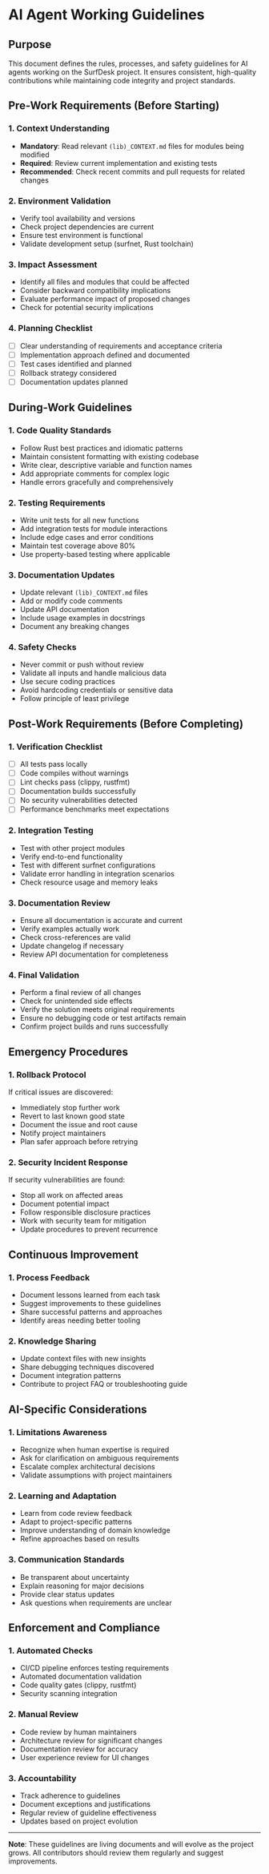 # AI Agent Working Guidelines

## Purpose

This document defines the rules, processes, and safety guidelines for AI agents working on the SurfDesk project. It ensures consistent, high-quality contributions while maintaining code integrity and project standards.

## Pre-Work Requirements (Before Starting)

### 1. Context Understanding
- **Mandatory**: Read relevant `(lib)_CONTEXT.md` files for modules being modified
- **Required**: Review current implementation and existing tests
- **Recommended**: Check recent commits and pull requests for related changes

### 2. Environment Validation
- Verify tool availability and versions
- Check project dependencies are current
- Ensure test environment is functional
- Validate development setup (surfnet, Rust toolchain)

### 3. Impact Assessment
- Identify all files and modules that could be affected
- Consider backward compatibility implications
- Evaluate performance impact of proposed changes
- Check for potential security implications

### 4. Planning Checklist
- [ ] Clear understanding of requirements and acceptance criteria
- [ ] Implementation approach defined and documented
- [ ] Test cases identified and planned
- [ ] Rollback strategy considered
- [ ] Documentation updates planned

## During-Work Guidelines

### 1. Code Quality Standards
- Follow Rust best practices and idiomatic patterns
- Maintain consistent formatting with existing codebase
- Write clear, descriptive variable and function names
- Add appropriate comments for complex logic
- Handle errors gracefully and comprehensively

### 2. Testing Requirements
- Write unit tests for all new functions
- Add integration tests for module interactions
- Include edge cases and error conditions
- Maintain test coverage above 80%
- Use property-based testing where applicable

### 3. Documentation Updates
- Update relevant `(lib)_CONTEXT.md` files
- Add or modify code comments
- Update API documentation
- Include usage examples in docstrings
- Document any breaking changes

### 4. Safety Checks
- Never commit or push without review
- Validate all inputs and handle malicious data
- Use secure coding practices
- Avoid hardcoding credentials or sensitive data
- Follow principle of least privilege

## Post-Work Requirements (Before Completing)

### 1. Verification Checklist
- [ ] All tests pass locally
- [ ] Code compiles without warnings
- [ ] Lint checks pass (clippy, rustfmt)
- [ ] Documentation builds successfully
- [ ] No security vulnerabilities detected
- [ ] Performance benchmarks meet expectations

### 2. Integration Testing
- Test with other project modules
- Verify end-to-end functionality
- Test with different surfnet configurations
- Validate error handling in integration scenarios
- Check resource usage and memory leaks

### 3. Documentation Review
- Ensure all documentation is accurate and current
- Verify examples actually work
- Check cross-references are valid
- Update changelog if necessary
- Review API documentation for completeness

### 4. Final Validation
- Perform a final review of all changes
- Check for unintended side effects
- Verify the solution meets original requirements
- Ensure no debugging code or test artifacts remain
- Confirm project builds and runs successfully

## Emergency Procedures

### 1. Rollback Protocol
If critical issues are discovered:
- Immediately stop further work
- Revert to last known good state
- Document the issue and root cause
- Notify project maintainers
- Plan safer approach before retrying

### 2. Security Incident Response
If security vulnerabilities are found:
- Stop all work on affected areas
- Document potential impact
- Follow responsible disclosure practices
- Work with security team for mitigation
- Update procedures to prevent recurrence

## Continuous Improvement

### 1. Process Feedback
- Document lessons learned from each task
- Suggest improvements to these guidelines
- Share successful patterns and approaches
- Identify areas needing better tooling

### 2. Knowledge Sharing
- Update context files with new insights
- Share debugging techniques discovered
- Document integration patterns
- Contribute to project FAQ or troubleshooting guide

## AI-Specific Considerations

### 1. Limitations Awareness
- Recognize when human expertise is required
- Ask for clarification on ambiguous requirements
- Escalate complex architectural decisions
- Validate assumptions with project maintainers

### 2. Learning and Adaptation
- Learn from code review feedback
- Adapt to project-specific patterns
- Improve understanding of domain knowledge
- Refine approaches based on results

### 3. Communication Standards
- Be transparent about uncertainty
- Explain reasoning for major decisions
- Provide clear status updates
- Ask questions when requirements are unclear

## Enforcement and Compliance

### 1. Automated Checks
- CI/CD pipeline enforces testing requirements
- Automated documentation validation
- Code quality gates (clippy, rustfmt)
- Security scanning integration

### 2. Manual Review
- Code review by human maintainers
- Architecture review for significant changes
- Documentation review for accuracy
- User experience review for UI changes

### 3. Accountability
- Track adherence to guidelines
- Document exceptions and justifications
- Regular review of guideline effectiveness
- Updates based on project evolution

---

**Note**: These guidelines are living documents and will evolve as the project grows. All contributors should review them regularly and suggest improvements.